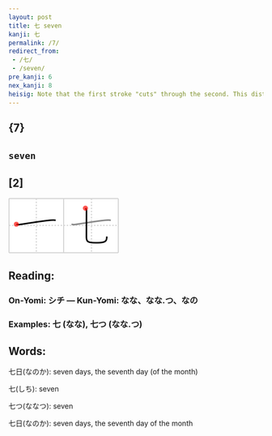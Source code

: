 ```yaml
---
layout: post
title: 七 seven
kanji: 七
permalink: /7/
redirect_from:
 - /七/
 - /seven/
pre_kanji: 6
nex_kanji: 8
heisig: Note that the first stroke "cuts" through the second. This distinguishes <b>seven</b> from the character for <i>spoon</i>&nbsp;(Frame 476), in which the horizontal stroke stops short.
---
```


## {7}

## `seven`

## [2]

<div class="stroke"><img src="../images/E4B883.png" /></div>

## Reading:

### On-Yomi: シチ &mdash; Kun-Yomi: なな、なな.つ、なの

### Examples: 七 (なな), 七つ (なな.つ)

## Words:

七日(なのか): seven days, the seventh day (of the month)

七(しち): seven

七つ(ななつ): seven

七日(なのか): seven days, the seventh day of the month
